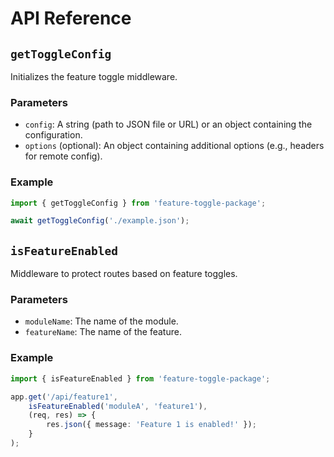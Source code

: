 # API Reference

## `getToggleConfig`

Initializes the feature toggle middleware.

### Parameters

- `config`: A string (path to JSON file or URL) or an object containing the configuration.
- `options` (optional): An object containing additional options (e.g., headers for remote config).

### Example

```typescript
import { getToggleConfig } from 'feature-toggle-package';

await getToggleConfig('./example.json');
```

## `isFeatureEnabled`

Middleware to protect routes based on feature toggles.

### Parameters

- `moduleName`: The name of the module.
- `featureName`: The name of the feature.

### Example

```typescript
import { isFeatureEnabled } from 'feature-toggle-package';

app.get('/api/feature1', 
    isFeatureEnabled('moduleA', 'feature1'),
    (req, res) => {
        res.json({ message: 'Feature 1 is enabled!' });
    }
);
```
